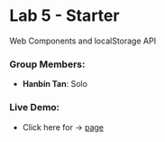 # Lab 5 - Starter

Web Components and localStorage API

### Group Members:

- **Hanbin Tan**: Solo

### Live Demo:

- Click here for -> [page](https://hskl18.github.io/Lab6_Starter/index.html)

